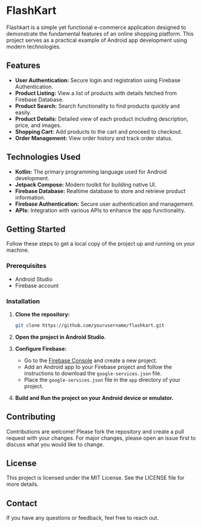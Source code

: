 # FlashKart

Flashkart is a simple yet functional e-commerce application designed to demonstrate the fundamental features of an online shopping platform. This project serves as a practical example of Android app development using modern technologies.

## Features

- **User Authentication:** Secure login and registration using Firebase Authentication.
- **Product Listing:** View a list of products with details fetched from Firebase Database.
- **Product Search:** Search functionality to find products quickly and easily.
- **Product Details:** Detailed view of each product including description, price, and images.
- **Shopping Cart:** Add products to the cart and proceed to checkout.
- **Order Management:** View order history and track order status.

## Technologies Used

- **Kotlin:** The primary programming language used for Android development.
- **Jetpack Compose:** Modern toolkit for building native UI.
- **Firebase Database:** Realtime database to store and retrieve product information.
- **Firebase Authentication:** Secure user authentication and management.
- **APIs:** Integration with various APIs to enhance the app functionality.

## Getting Started

Follow these steps to get a local copy of the project up and running on your machine.

### Prerequisites

- Android Studio
- Firebase account

### Installation

1. **Clone the repository:**
    ```bash
    git clone https://github.com/yourusername/flashkart.git
    ```

2. **Open the project in Android Studio.**

3. **Configure Firebase:**
    - Go to the [Firebase Console](https://console.firebase.google.com/) and create a new project.
    - Add an Android app to your Firebase project and follow the instructions to download the `google-services.json` file.
    - Place the `google-services.json` file in the `app` directory of your project.

4. **Build and Run the project on your Android device or emulator.**

## Contributing

Contributions are welcome! Please fork the repository and create a pull request with your changes. For major changes, please open an issue first to discuss what you would like to change.

## License

This project is licensed under the MIT License. See the LICENSE file for more details.

## Contact

If you have any questions or feedback, feel free to reach out.

